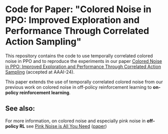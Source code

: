 # Code for Paper: "Colored Noise in PPO: Improved Exploration and Performance Through Correlated Action Sampling"

This repository contains the code to use temporally correlated colored
noise in PPO and to reproduce the experiments in our paper [Colored
Noise in PPO: Improved Exploration and Performance Through Correlated
Action Sampling](https://arxiv.org/abs/2312.11091) (accepted at
AAAI-24).

This paper extends the use of temporally correlated colored noise from
our previous work on colored noise in off-policy reinforcement learning to **on-policy reinforcement learning**.

## See also:

For more information, on colored noise and especially pink noise in
**off-policy RL** see [Pink Noise is All You
Need](https://github.com/martius-lab/pink-noise-rl)
([paper](https://openreview.net/pdf?id=hQ9V5QN27eS))
